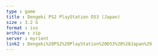 ```yaml
---
type : game
title : Dengeki PS2 PlayStation D53 (Japan)
size : 3.2 G
format : iso
archive : zip
server : myrient
link2 : Dengeki%20PS2%20PlayStation%20D53%20%28Japan%29
---
```

